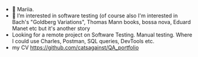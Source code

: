- 👋 Mariia. 
- 👀 I’m interested in software testing (of course also I'm interested in Bach's "Goldberg Variations", Thomas Mann books, bossa nova, Eduard Manet etc but it's another story
- Looking for a remote project on Software Testing. Manual testing. Where I could use Charles, Postman, SQL queries, DevTools etc.
-  my CV https://github.com/catsagainst/QA_portfolio

<!---
catsagainst/catsagainst is a ✨ special ✨ repository because its `README.md` (this file) appears on your GitHub profile.
You can click the Preview link to take a look at your changes.
--->
